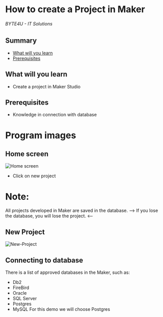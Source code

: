 # How to create a Project in Maker
###### BYTE4U - IT Solutions

## Summary
- [What will you learn](#What-will-you-learn)
- [Prerequisites](#Prerequisites)

## What will you learn
- Create a project in Maker Studio

## Prerequisites

- Knowledge in connection with database
  
# Program images

## Home screen

![Home screen](https://user-images.githubusercontent.com/77403094/136837831-1558e124-81ea-48c1-b00f-b321dca2040f.jpeg)

- Click on new project

# Note:
  All projects developed in Maker are saved in the database.
  --> If you lose the database, you will lose the project. <--
  
  ## New Project
  
  ![New-Project](https://user-images.githubusercontent.com/77403094/136843036-d1933776-fcb3-4b69-a8fc-a35cf9ad596d.jpeg)

## Connecting to database
There is a list of approved databases in the Maker, such as:
- Db2
- FireBird
- Oracle
- SQL Server
- Postgres
- MySQL
  For this demo we will choose Postgres
